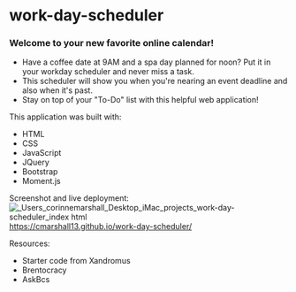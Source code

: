 # work-day-scheduler
### Welcome to your new favorite online calendar! 
- Have a coffee date at 9AM and a spa day planned for noon? Put it in your workday scheduler and never miss a task.
- This scheduler will show you when you're nearing an event deadline and also when it's past.
- Stay on top of your "To-Do" list with this helpful web application!

This application was built with:
- HTML
- CSS
- JavaScript
- JQuery
- Bootstrap
- Moment.js

Screenshot and live deployment:
![_Users_corinnemarshall_Desktop_iMac_projects_work-day-scheduler_index html](https://user-images.githubusercontent.com/87509341/130537631-5a2a29e2-f8af-4dee-8623-04a7ff02b475.png)
https://cmarshall13.github.io/work-day-scheduler/

Resources:
- Starter code from Xandromus
- Brentocracy
- AskBcs
